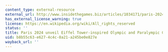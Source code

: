 ```yaml
---
content_type: external-resource
external_url: http://www.insidethegames.biz/articles/1034171/paris-2024-unveil-eiffel-tower-inspired-olympic-and-paralympic-games-bid-logo
has_external_license_warning: true
license: https://en.wikipedia.org/wiki/All_rights_reserved
status: ''
title: Paris 2024 unveil Eiffel Tower-inspired Olympic and Paralympic Games bid logo
uid: b8b55c63-e627-4c4c-8a21-a245be0e827e
wayback_url: ''
---
```

